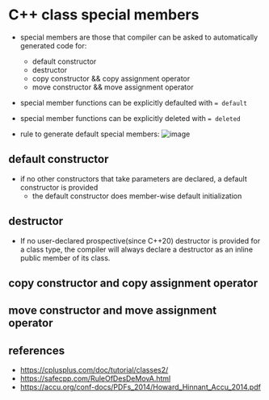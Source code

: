 # C++ class special members
* special members are those that compiler can be asked to automatically generated code for:
    * default constructor
    * destructor
    * copy constructor && copy assignment operator
    * move constructor && move assignment operator

* special member functions can be explicitly defaulted with `= default`
* special member functions can be explicitly deleted with `= deleted`

* rule to generate default special members:
![image](https://github.com/lolyu/aoi/assets/35479537/d8215336-5b3d-471c-9db9-c03d21d3c6ee)



## default constructor
* if no other constructors that take parameters are declared, a default constructor is provided
    * the default constructor does member-wise default initialization

## destructor
* If no user-declared prospective(since C++20) destructor is provided for a class type, the compiler will always declare a destructor as an inline public member of its class.

## copy constructor and copy assignment operator

## move constructor and move assignment operator


## references
* https://cplusplus.com/doc/tutorial/classes2/
* https://safecpp.com/RuleOfDesDeMovA.html
* https://accu.org/conf-docs/PDFs_2014/Howard_Hinnant_Accu_2014.pdf
